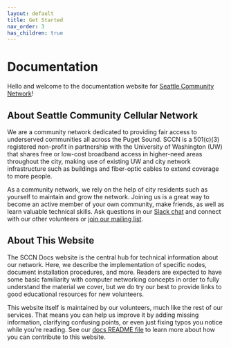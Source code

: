 ```yaml
---
layout: default
title: Get Started
nav_order: 3
has_children: true
---
```


# Documentation
Hello and welcome to the documentation website for [Seattle Community Network](https://seattlecommunitynetwork.org/)! 
## About Seattle Community Cellular Network
We are a community network dedicated to providing fair access to underserved communities all across the Puget Sound. SCCN is a 501(c)(3) registered non-profit in partnership with the University of Washington (UW) that shares free or low-cost broadband access in higher-need areas throughout the city, making use of existing UW and city network infrastructure such as buildings and fiber-optic cables to extend coverage to more people.

As a community network, we rely on the help of city residents such as yourself to maintain and grow the network. Joining us is a great way to become an active member of your own community, make friends, as well as learn valuable technical skills. Ask questions in our [Slack chat](https://join.slack.com/t/seattlecommunitynet/shared_invite/zt-kdm2ow00-QXhuqWHpFLTAiLmJN4IIgQ) and connect with our other volunteers or [join our mailing list](https://groups.google.com/a/seattlecommunitynetwork.org/g/local-connectivity-lab/).
## About This Website
The SCCN Docs website is the central hub for technical information about our network. Here, we describe the implementation of specific nodes, document installation procedures, and more. Readers are expected to have some basic familiarity with computer networking concepts in order to fully understand the material we cover, but we do try our best to provide links to good educational resources for new volunteers.

This website itself is maintained by our volunteers, much like the rest of our services. That means you can help us improve it by adding missing information, clarifying confusing points, or even just fixing typos you notice while you’re reading. See our [docs README file](https://github.com/anisa-su/sccn-documentation/blob/gh-pages/README.md) to learn more about how you can contribute to this website.
